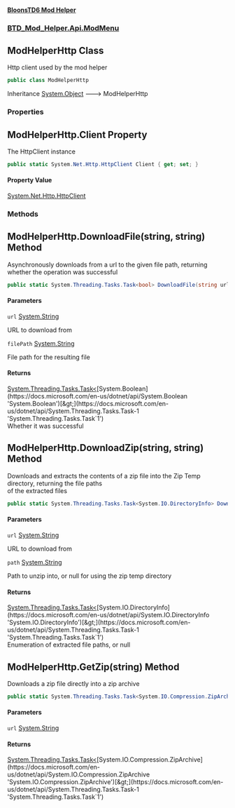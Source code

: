 #### [BloonsTD6 Mod Helper](README.md 'README')
### [BTD_Mod_Helper.Api.ModMenu](README.md#BTD_Mod_Helper.Api.ModMenu 'BTD_Mod_Helper.Api.ModMenu')

## ModHelperHttp Class

Http client used by the mod helper

```csharp
public class ModHelperHttp
```

Inheritance [System.Object](https://docs.microsoft.com/en-us/dotnet/api/System.Object 'System.Object') &#129106; ModHelperHttp
### Properties

<a name='BTD_Mod_Helper.Api.ModMenu.ModHelperHttp.Client'></a>

## ModHelperHttp.Client Property

The HttpClient instance

```csharp
public static System.Net.Http.HttpClient Client { get; set; }
```

#### Property Value
[System.Net.Http.HttpClient](https://docs.microsoft.com/en-us/dotnet/api/System.Net.Http.HttpClient 'System.Net.Http.HttpClient')
### Methods

<a name='BTD_Mod_Helper.Api.ModMenu.ModHelperHttp.DownloadFile(string,string)'></a>

## ModHelperHttp.DownloadFile(string, string) Method

Asynchronously downloads from a url to the given file path, returning whether the operation was successful

```csharp
public static System.Threading.Tasks.Task<bool> DownloadFile(string url, string filePath);
```
#### Parameters

<a name='BTD_Mod_Helper.Api.ModMenu.ModHelperHttp.DownloadFile(string,string).url'></a>

`url` [System.String](https://docs.microsoft.com/en-us/dotnet/api/System.String 'System.String')

URL to download from

<a name='BTD_Mod_Helper.Api.ModMenu.ModHelperHttp.DownloadFile(string,string).filePath'></a>

`filePath` [System.String](https://docs.microsoft.com/en-us/dotnet/api/System.String 'System.String')

File path for the resulting file

#### Returns
[System.Threading.Tasks.Task&lt;](https://docs.microsoft.com/en-us/dotnet/api/System.Threading.Tasks.Task-1 'System.Threading.Tasks.Task`1')[System.Boolean](https://docs.microsoft.com/en-us/dotnet/api/System.Boolean 'System.Boolean')[&gt;](https://docs.microsoft.com/en-us/dotnet/api/System.Threading.Tasks.Task-1 'System.Threading.Tasks.Task`1')  
Whether it was successful

<a name='BTD_Mod_Helper.Api.ModMenu.ModHelperHttp.DownloadZip(string,string)'></a>

## ModHelperHttp.DownloadZip(string, string) Method

Downloads and extracts the contents of a zip file into the Zip Temp directory, returning the file paths  
of the extracted files

```csharp
public static System.Threading.Tasks.Task<System.IO.DirectoryInfo> DownloadZip(string url, string path=null);
```
#### Parameters

<a name='BTD_Mod_Helper.Api.ModMenu.ModHelperHttp.DownloadZip(string,string).url'></a>

`url` [System.String](https://docs.microsoft.com/en-us/dotnet/api/System.String 'System.String')

URL to download from

<a name='BTD_Mod_Helper.Api.ModMenu.ModHelperHttp.DownloadZip(string,string).path'></a>

`path` [System.String](https://docs.microsoft.com/en-us/dotnet/api/System.String 'System.String')

Path to unzip into, or null for using the zip temp directory

#### Returns
[System.Threading.Tasks.Task&lt;](https://docs.microsoft.com/en-us/dotnet/api/System.Threading.Tasks.Task-1 'System.Threading.Tasks.Task`1')[System.IO.DirectoryInfo](https://docs.microsoft.com/en-us/dotnet/api/System.IO.DirectoryInfo 'System.IO.DirectoryInfo')[&gt;](https://docs.microsoft.com/en-us/dotnet/api/System.Threading.Tasks.Task-1 'System.Threading.Tasks.Task`1')  
Enumeration of extracted file paths, or null

<a name='BTD_Mod_Helper.Api.ModMenu.ModHelperHttp.GetZip(string)'></a>

## ModHelperHttp.GetZip(string) Method

Downloads a zip file directly into a zip archive

```csharp
public static System.Threading.Tasks.Task<System.IO.Compression.ZipArchive> GetZip(string url);
```
#### Parameters

<a name='BTD_Mod_Helper.Api.ModMenu.ModHelperHttp.GetZip(string).url'></a>

`url` [System.String](https://docs.microsoft.com/en-us/dotnet/api/System.String 'System.String')

#### Returns
[System.Threading.Tasks.Task&lt;](https://docs.microsoft.com/en-us/dotnet/api/System.Threading.Tasks.Task-1 'System.Threading.Tasks.Task`1')[System.IO.Compression.ZipArchive](https://docs.microsoft.com/en-us/dotnet/api/System.IO.Compression.ZipArchive 'System.IO.Compression.ZipArchive')[&gt;](https://docs.microsoft.com/en-us/dotnet/api/System.Threading.Tasks.Task-1 'System.Threading.Tasks.Task`1')